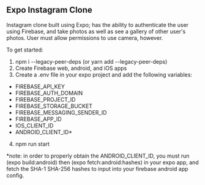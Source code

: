 ## Expo Instagram Clone

Instagram clone built using Expo; has the ability to authenticate the user using Firebase, and take photos as well as see a gallery of other user's photos. User must allow permissions to use camera, however.

To get started:

1. npm i --legacy-peer-deps (or yarn add --legacy-peer-deps)
2. Create Firebase web, android, and iOS apps
3. Create a .env file in your expo project and add the following variables:

<ul> 
    <li>FIREBASE_API_KEY </li>
    <li>FIREBASE_AUTH_DOMAIN </li>
    <li>FIREBASE_PROJECT_ID </li>
    <li>FIREBASE_STORAGE_BUCKET </li>
    <li>FIREBASE_MESSAGING_SENDER_ID </li>
    <li>FIREBASE_APP_ID </li>
    <li>IOS_CLIENT_ID </li>
    <li>ANDROID_CLIENT_ID* </li>
</ul>

4. npm run start

*note: in order to properly obtain the ANDROID_CLIENT_ID, you must run (expo build:android) then (expo fetch:android:hashes) in your expo app, and fetch the SHA-1 SHA-256 hashes to input into your firebase android app config.




